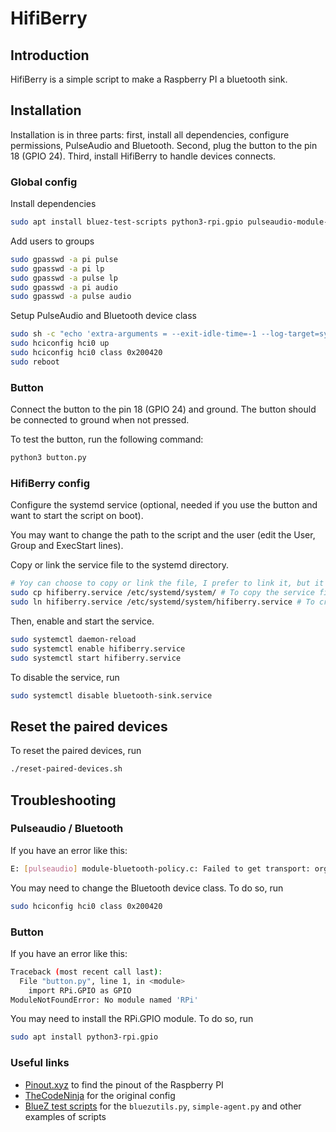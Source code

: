 # HifiBerry

## Introduction

HifiBerry is a simple script to make a Raspberry PI a bluetooth sink.

## Installation

Installation is in three parts: first, install all dependencies, configure permissions, PulseAudio and Bluetooth. Second, plug the button to the pin 18 (GPIO 24). Third, install HifiBerry to handle devices connects.

### Global config

Install dependencies

```bash
sudo apt install bluez-test-scripts python3-rpi.gpio pulseaudio-module-bluetooth bluez-tools python3-dbus
```

Add users to groups

```bash
sudo gpasswd -a pi pulse
sudo gpasswd -a pi lp
sudo gpasswd -a pulse lp
sudo gpasswd -a pi audio
sudo gpasswd -a pulse audio
```

Setup PulseAudio and Bluetooth device class

```bash
sudo sh -c "echo 'extra-arguments = --exit-idle-time=-1 --log-target=syslog' >> /etc/pulse/client.conf"
sudo hciconfig hci0 up
sudo hciconfig hci0 class 0x200420
sudo reboot
```

### Button

Connect the button to the pin 18 (GPIO 24) and ground. The button should be connected to ground when not pressed.

To test the button, run the following command:

```bash
python3 button.py
```

### HifiBerry config

<!-- Script is included in the repository
Copy bluezutils to the script directory.

```bash
cp /usr/share/doc/bluez-test-scripts/examples/bluezutils.py .
``` -->

Configure the systemd service (optional, needed if you use the button and want to start the script on boot).

You may want to change the path to the script and the user (edit the User, Group and ExecStart lines).

Copy or link the service file to the systemd directory.

```bash
# Yoy can choose to copy or link the file, I prefer to link it, but it's less secure, so I recommand to copy it
sudo cp hifiberry.service /etc/systemd/system/ # To copy the service file (recommended)
sudo ln hifiberry.service /etc/systemd/system/hifiberry.service # To create a symlink (if you want to edit the service file, it's less secure if you set the wrong permissions to the original file, as the service can ask for root permissions)
```

Then, enable and start the service.

```bash
sudo systemctl daemon-reload
sudo systemctl enable hifiberry.service
sudo systemctl start hifiberry.service
```

To disable the service, run

```bash
sudo systemctl disable bluetooth-sink.service
```

## Reset the paired devices

To reset the paired devices, run

```bash
./reset-paired-devices.sh
```

## Troubleshooting

### Pulseaudio / Bluetooth

If you have an error like this:

```bash
E: [pulseaudio] module-bluetooth-policy.c: Failed to get transport: org.bluez.Error.Failed (Operation failed)
```

You may need to change the Bluetooth device class. To do so, run

```bash
sudo hciconfig hci0 class 0x200420
```

### Button

If you have an error like this:

```bash
Traceback (most recent call last):
  File "button.py", line 1, in <module>
    import RPi.GPIO as GPIO
ModuleNotFoundError: No module named 'RPi'
```

You may need to install the RPi.GPIO module. To do so, run

```bash
sudo apt install python3-rpi.gpio
```

### Useful links

- [Pinout.xyz](https://fr.pinout.xyz/) to find the pinout of the Raspberry PI
- [TheCodeNinja](https://thecodeninja.net/2016/06/bluetooth-audio-receiver-a2dp-sink-with-raspberry-pi/) for the original config
- [BlueZ test scripts](https://github.com/bluez/bluez/tree/master/test) for the `bluezutils.py`, `simple-agent.py` and other examples of scripts
